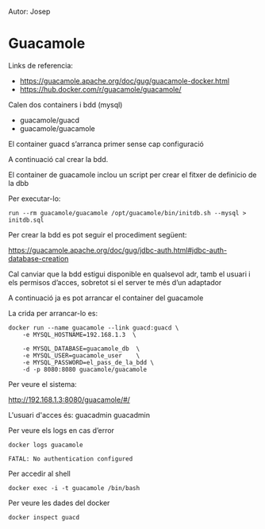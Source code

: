 Autor: Josep

# Guacamole

Links de referencia:

- https://guacamole.apache.org/doc/gug/guacamole-docker.html
- https://hub.docker.com/r/guacamole/guacamole/

Calen dos containers i bdd (mysql)

- guacamole/guacd
- guacamole/guacamole

El container guacd s’arranca primer sense cap configuració

A continuació cal crear la bdd.

El container de guacamole inclou un script per crear el fitxer de definicio de la dbb

Per executar-lo:

    run --rm guacamole/guacamole /opt/guacamole/bin/initdb.sh --mysql > initdb.sql


Per crear la bdd es pot seguir el procediment següent:

https://guacamole.apache.org/doc/gug/jdbc-auth.html#jdbc-auth-database-creation

Cal canviar que la bdd estigui disponible en qualsevol adr, tamb el usuari i els permisos d’acces, sobretot si el server te més d’un adaptador

A continuació ja es pot arrancar el container del guacamole


La crida per arrancar-lo es:

    docker run --name guacamole --link guacd:guacd \
        -e MYSQL_HOSTNAME=192.168.1.3  \
    
        -e MYSQL_DATABASE=guacamole_db  \
        -e MYSQL_USER=guacamole_user    \
        -e MYSQL_PASSWORD=el_pass_de_la_bdd \
        -d -p 8080:8080 guacamole/guacamole

Per veure el sistema: 

http://192.168.1.3:8080/guacamole/#/

L'usuari d'acces és: guacadmin guacadmin

Per veure els logs en cas d’error

    docker logs guacamole

    FATAL: No authentication configured


Per accedir al shell

    docker exec -i -t guacamole /bin/bash

Per veure les dades del docker

    docker inspect guacd
